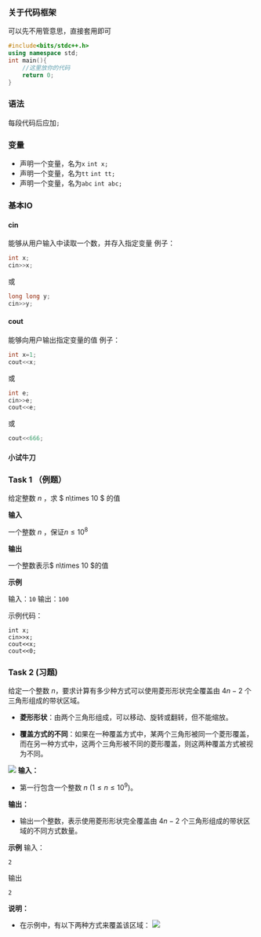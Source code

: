 <!--
推荐视频： [信息学竞赛 (OI) 究竟发生了什么？](https://www.bilibili.com/video/BV1di421f7L5/?spm_id_from=333.337.search-card.all.click)
-->
### 关于代码框架
可以先不用管意思，直接套用即可
```cpp
#include<bits/stdc++.h>
using namespace std;
int main(){
    //这里放你的代码
    return 0;
}
```
### 语法
每段代码后应加`;`
### 变量
- 声明一个变量，名为`x`
 `int x;`
- 声明一个变量，名为`tt`
 `int tt;`
- 声明一个变量，名为`abc`
 `int abc;`
### 基本IO
#### cin
能够从用户输入中读取一个数，并存入指定变量
例子：
```cpp
int x;
cin>>x;
```
或
```cpp
long long y;
cin>>y;
```

#### cout
能够向用户输出指定变量的值
例子：
```cpp
int x=1;
cout<<x;
```
或
```cpp
int e;
cin>>e;
cout<<e;
```
或
```cpp
cout<<666;
```

#### 小试牛刀
### Task 1 （例题）
给定整数 $n$ ，求 $ n\times 10 $ 的值

**输入**

一个整数 $n$ ，保证$n\leq 10^8$

**输出**

一个整数表示$ n\times 10 $的值

**示例**

输入：`10`
输出：`100`

示例代码：
```
int x;
cin>>x;
cout<<x;
cout<<0;
```
### Task 2 (习题)
给定一个整数 $n$，要求计算有多少种方式可以使用菱形形状完全覆盖由 $4n-2$ 个三角形组成的带状区域。

- **菱形形状**：由两个三角形组成，可以移动、旋转或翻转，但不能缩放。

- **覆盖方式的不同**：如果在一种覆盖方式中，某两个三角形被同一个菱形覆盖，而在另一种方式中，这两个三角形被不同的菱形覆盖，则这两种覆盖方式被视为不同。

![](https://espresso.codeforces.com/b901144ce9b0841a4c868753706c14afef5d381e.png)
**输入：**

- 第一行包含一个整数 $n$ ($1 \le n \le 10^9$)。

**输出：**

- 输出一个整数，表示使用菱形形状完全覆盖由 $4n-2$ 个三角形组成的带状区域的不同方式数量。

**示例**
输入：
```
2
```
输出
```
2
```

**说明：**

- 在示例中，有以下两种方式来覆盖该区域：
  ![](https://espresso.codeforces.com/3ca0edfe096425495468afd2e3c516db5105936f.png)